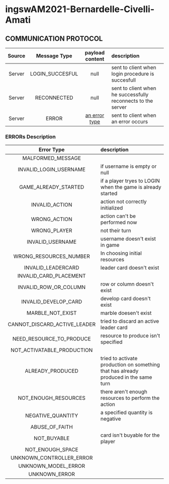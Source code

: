 # ingswAM2021-Bernardelle-Civelli-Amati


## COMMUNICATION PROTOCOL

| Source      | Message Type  | payload content    |  description
| :----:        |    :----:   |          :----:  |     :----  |
| Server     | LOGIN_SUCCESFUL       | null    | sent to client when login procedure is succesfull
| Server     | RECONNECTED        | null     | sent to client when he successfully reconnects to the server
| Server     | ERROR        | [an error type](#ERRORs-Description)     | sent to client when an error occurs


### ERRORs Description

| Error Type | description |
| :----: | :---- |
| MALFORMED_MESSAGE | 
| INVALID_LOGIN_USERNAME | if username is empty or null 
| GAME_ALREADY_STARTED | if a player tryes to LOGIN when the game is already started 
| INVALID_ACTION | action not correctly initialized 
| WRONG_ACTION | action can't be performed now 
| WRONG_PLAYER | not their turn 
| INVALID_USERNAME | username doesn't exist in game 
| WRONG_RESOURCES_NUMBER | In choosing initial resources 
| INVALID_LEADERCARD | leader card doesn't exist 
| INVALID_CARD_PLACEMENT | 
| INVALID_ROW_OR_COLUMN | row or column doesn't exist 
| INVALID_DEVELOP_CARD | develop card doesn't exist 
| MARBLE_NOT_EXIST | marble doesen't exist 
| CANNOT_DISCARD_ACTIVE_LEADER | tried to discard an active leader card 
| NEED_RESOURCE_TO_PRODUCE | resource to produce isn't specified 
| NOT_ACTIVATABLE_PRODUCTION | 
| ALREADY_PRODUCED | tried to activate production on something that has already produced in the same turn 
| NOT_ENOUGH_RESOURCES | there aren't enough resources to perform the action 
| NEGATIVE_QUANTITY | a specified quantity is negative 
| ABUSE_OF_FAITH | 
| NOT_BUYABLE | card isn't buyable for the player 
| NOT_ENOUGH_SPACE | 
| UNKNOWN_CONTROLLER_ERROR | 
| UNKNOWN_MODEL_ERROR | 
| UNKNOWN_ERROR | 